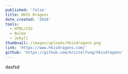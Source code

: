 ```yaml
---
published: 'false'
title: HKIS Dragons
date_created: '2016'
tools:
  - HTML/CSS
  - Bulma
  - Jekyll
thumbnail: /images/uploads/hkisdragons.png
link: 'https://www.hkisdragons.com/'
github: 'https://github.com/kristelfung/hkisdragons'
---
```

dasfsd

